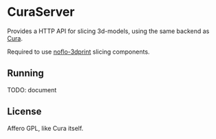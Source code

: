 CuraServer
===========

Provides a HTTP API for slicing 3d-models, using the same backend as [Cura](http://github.com/daid/Cura).

Required to use [noflo-3dprint](http://github.com/jonnor/noflo-3dprint) slicing components.

Running
--------
TODO: document

License
-------
Affero GPL, like Cura itself.
